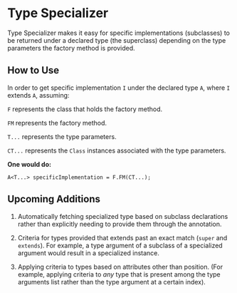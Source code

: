 # Type Specializer

Type Specializer makes it easy for specific implementations (subclasses)
to be returned under a declared type (the superclass) depending on the type parameters
the factory method is provided.

## How to Use

In order to get specific implementation `I` under the declared type `A`,
where `I` extends `A`, assuming:

`F` represents the class that holds the factory method.

`FM` represents the factory method.

`T...` represents the type parameters. 

`CT...` represents the `Class` instances associated with the type parameters.

<b>One would do:</b>

`A<T...> specificImplementation = F.FM(CT...);`

## Upcoming Additions

1. Automatically fetching specialized type based on subclass declarations rather than explicitly needing to provide them through the annotation.

2. Criteria for types provided that extends past an exact match (`super` and `extends`). For example, a type argument of a subclass of a specialized argument would result in a specialized instance.

3. Applying criteria to types based on attributes other than position. (For example, applying criteria to *any* type that is present among the type arguments list rather than the type argument at a certain index).
